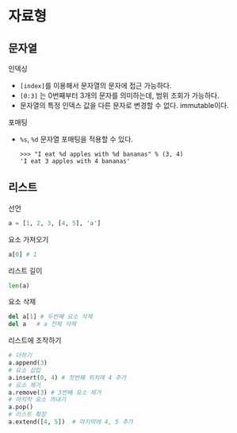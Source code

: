 # 자료형
## 문자열
인덱싱
- `[index]`를 이용해서 문자열의 문자에 접근 가능하다. 
- `[0:3]` 는 0번째부터 3개의 문자를 의미하는데, 범위 조회가 가능하다. 
- 문자열의 특정 인덱스 값을 다른 문자로 변경할 수 없다. immutable이다. 

포매팅
- `%s`, `%d` 문자열 포매팅을 적용할 수 있다. 
   ```
   >>> "I eat %d apples with %d bananas" % (3, 4)
   'I eat 3 apples with 4 bananas'
   ```

## 리스트
선언
```python
a = [1, 2, 3, [4, 5], 'a']
```
요소 가져오기
```python
a[0] # 1
```
리스트 길이
```python
len(a)
```
요소 삭제
```python
del a[1] # 두번째 요소 삭제
del a   # a 전체 삭제
```
리스트에 조작하기
```python
# 더하기
a.append(3)
# 요소 삽입
a.insert(0, 4) # 첫번째 위치에 4 추가
# 요소 제거
a.remove(3) # 3번째 요소 제거
# 마지막 요소 꺼내기
a.pop()
# 리스트 확장
a.extend([4, 5])  # 마지막에 4, 5 추가
```
